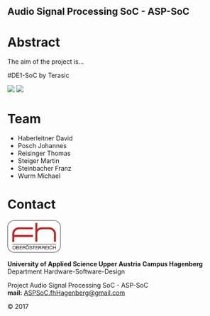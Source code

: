 ## Audio Signal Processing SoC - ASP-SoC

# Abstract

The aim of the project is...

#DE1-SoC by Terasic

<img src="http://www.terasic.com.tw/attachment/archive/836/image/image_71_thumb.jpg" width="600" >

<img src="http://www.terasic.com.tw/attachment/archive/836/image/DE1-SoC_Layout_top_01-01.jpg" width="600" >

# Team

- Haberleitner David
- Posch Johannes
- Reisinger Thomas
- Steiger Martin
- Steinbacher Franz
- Wurm Michael

# Contact

<img src="/Pictures/fhLogo.png" width="120" >

**University of Applied Science Upper Austria**
**Campus Hagenberg**  
Department Hardware-Software-Design

Project Audio Signal Processing SoC - ASP-SoC  
**mail:** ASPSoC.fhHagenberg@gmail.com  

© 2017

